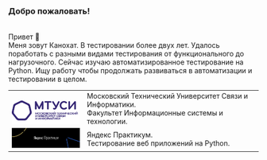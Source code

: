 ### Добро пожаловать!
</br> Привет :wave: </br>Меня зовут Канохат. В тестировании более двух лет. Удалось поработать с разными видами тестирования от функционального до нагрузочного. Сейчас изучаю автоматизированное тестирование на Python. Ищу работу чтобы продолжать развиваться в автоматизации и тестировании в целом. </br>


<table width="100%" border='0'>
   <tr> 
    <td width="30%" valign="bottom"><img src="/images/MTUCI.png"></td><td valign="middle">Московский Технический Университет Связи и Информатики. </br> Факультет Информационные системы и технологии. </br></td></tr>
    <tr><td width="30%" valign="bottom"><img src="/images/YP.png"></td><td valign="middle">Яндекс Практикум.</br> Тестирование веб приложений на Python. </td>
   </tr>
  </table>